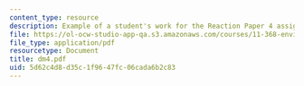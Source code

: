 ```yaml
---
content_type: resource
description: Example of a student's work for the Reaction Paper 4 assignment.
file: https://ol-ocw-studio-app-qa.s3.amazonaws.com/courses/11-368-environmental-justice-fall-2004/5d62c4d8d35c1f9647fc06cada6b2c83_dm4.pdf
file_type: application/pdf
resourcetype: Document
title: dm4.pdf
uid: 5d62c4d8-d35c-1f96-47fc-06cada6b2c83
---
```

